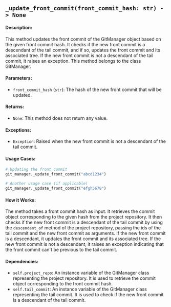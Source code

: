 ## `_update_front_commit(front_commit_hash: str) -> None`

#### Description:
This method updates the front commit of the GitManager object based on the given front commit hash. It checks if the new front commit is a descendant of the tail commit, and if so, updates the front commit and its associated tree. If the new front commit is not a descendant of the tail commit, it raises an exception. This method belongs to the class GitManager.

#### Parameters:
- `front_commit_hash` (`str`): The hash of the new front commit that will be updated.

#### Returns:
- `None`: This method does not return any value.

#### Exceptions:
- `Exception`: Raised when the new front commit is not a descendant of the tail commit.

#### Usage Cases:

```python
# Updating the front commit
git_manager._update_front_commit("abcd1234")

# Another usage case (if applicable)
git_manager._update_front_commit("efgh5678")
```

#### How it Works:
The method takes a front commit hash as input. It retrieves the commit object corresponding to the given hash from the project repository. It then checks if the new front commit is a descendant of the tail commit by using the `descendant_of` method of the project repository, passing the ids of the tail commit and the new front commit as arguments. If the new front commit is a descendant, it updates the front commit and its associated tree. If the new front commit is not a descendant, it raises an exception indicating that the front commit can't be previous to the tail commit.

#### Dependencies:
- `self.project_repo`: An instance variable of the GitManager class representing the project repository. It is used to retrieve the commit object corresponding to the front commit hash.
- `self.tail_commit`: An instance variable of the GitManager class representing the tail commit. It is used to check if the new front commit is a descendant of the tail commit.